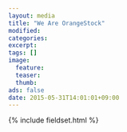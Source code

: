 ```yaml
---
layout: media
title: "We Are OrangeStock"
modified:
categories: 
excerpt:
tags: []
image:
  feature:
  teaser:
  thumb:
ads: false
date: 2015-05-31T14:01:01+09:00
---
```


{% include fieldset.html %}

